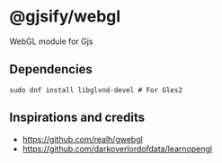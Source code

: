 # @gjsify/webgl

WebGL module for Gjs

## Dependencies

```
sudo dnf install libglvnd-devel # For Gles2
```

## Inspirations and credits
 * https://github.com/realh/gwebgl
 * https://github.com/darkoverlordofdata/learnopengl